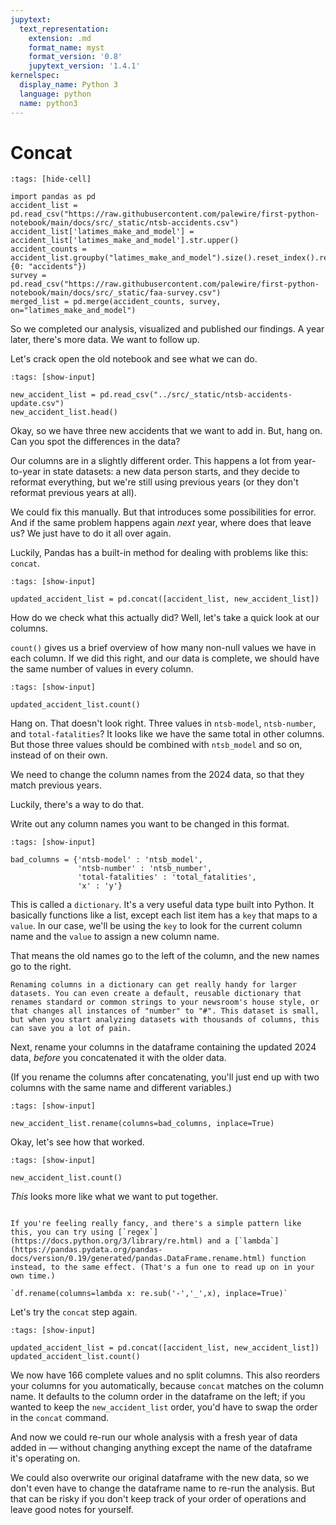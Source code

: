 ```yaml
---
jupytext:
  text_representation:
    extension: .md
    format_name: myst
    format_version: '0.8'
    jupytext_version: '1.4.1'
kernelspec:
  display_name: Python 3
  language: python
  name: python3
---
```


# Concat

```{code-cell}
:tags: [hide-cell]

import pandas as pd
accident_list = pd.read_csv("https://raw.githubusercontent.com/palewire/first-python-notebook/main/docs/src/_static/ntsb-accidents.csv")
accident_list['latimes_make_and_model'] = accident_list['latimes_make_and_model'].str.upper()
accident_counts = accident_list.groupby("latimes_make_and_model").size().reset_index().rename(columns={0: "accidents"})
survey = pd.read_csv("https://raw.githubusercontent.com/palewire/first-python-notebook/main/docs/src/_static/faa-survey.csv")
merged_list = pd.merge(accident_counts, survey, on="latimes_make_and_model")
```

So we completed our analysis, visualized and published our findings. A year later, there's more data. We want to follow up.

Let's crack open the old notebook and see what we can do.

```{code-cell}
:tags: [show-input]

new_accident_list = pd.read_csv("../src/_static/ntsb-accidents-update.csv")
new_accident_list.head()
```

Okay, so we have three new accidents that we want to add in. But, hang on. Can you spot the differences in the data?

Our columns are in a slightly different order. This happens a lot from year-to-year in state datasets: a new data person starts, and they decide to reformat everything, but we're still using previous years (or they don't reformat previous years at all).

We could fix this manually. But that introduces some possibilities for error. And if the same problem happens again *next* year, where does that leave us? We just have to do it all over again.

Luckily, Pandas has a built-in method for dealing with problems like this: `concat`. 

```{code-cell}
:tags: [show-input]

updated_accident_list = pd.concat([accident_list, new_accident_list])
```

How do we check what this actually did? Well, let's take a quick look at our columns.

`count()` gives us a brief overview of how many non-null values we have in each column. If we did this right, and our data is complete, we should have the same number of values in every column.

```{code-cell}
:tags: [show-input]

updated_accident_list.count()
```

Hang on. That doesn't look right. Three values in `ntsb-model`, `ntsb-number`, and `total-fatalities`? It looks like we have the same total in other columns. But those three values should be combined with `ntsb_model` and so on, instead of on their own.

We need to change the column names from the 2024 data, so that they match previous years. 

Luckily, there's a way to do that. 

Write out any column names you want to be changed in this format. 

```{code-cell}
:tags: [show-input]

bad_columns = {'ntsb-model' : 'ntsb_model',
               'ntsb-number' : 'ntsb_number',
               'total-fatalities' : 'total_fatalities',
               'x' : 'y'}
```

This is called a `dictionary`. It's a very useful data type built into Python. It basically functions like a list, except each list item has a `key` that maps to a `value`. In our case, we'll be using the `key` to look for the current column name and the `value` to assign a new column name. 

That means the old names go to the left of the column, and the new names go to the right. 

```{note}
Renaming columns in a dictionary can get really handy for larger datasets. You can even create a default, reusable dictionary that renames standard or common strings to your newsroom's house style, or that changes all instances of "number" to "#". This dataset is small, but when you start analyzing datasets with thousands of columns, this can save you a lot of pain.
```

Next, rename your columns in the dataframe containing the updated 2024 data, *before* you concatenated it with the older data. 

(If you rename the columns after concatenating, you'll just end up with two columns with the same name and different variables.)

```{code-cell}
:tags: [show-input]

new_accident_list.rename(columns=bad_columns, inplace=True)
```

Okay, let's see how that worked.

```{code-cell}
:tags: [show-input]

new_accident_list.count()
```
*This* looks more like what we want to put together. 

```{note}

If you're feeling really fancy, and there's a simple pattern like this, you can try using [`regex`](https://docs.python.org/3/library/re.html) and a [`lambda`](https://pandas.pydata.org/pandas-docs/version/0.19/generated/pandas.DataFrame.rename.html) function instead, to the same effect. (That's a fun one to read up on in your own time.)

`df.rename(columns=lambda x: re.sub('-','_',x), inplace=True)`
```

Let's try the `concat` step again.

```{code-cell}
:tags: [show-input]

updated_accident_list = pd.concat([accident_list, new_accident_list])
updated_accident_list.count()
```

We now have 166 complete values and no split columns. This also reorders your columns for you automatically, because `concat` matches on the column name. It defaults to the column order in the dataframe on the left; if you wanted to keep the `new_accident_list` order, you'd have to swap the order in the `concat` command.

And now we could re-run our whole analysis with a fresh year of data added in — without changing anything except the name of the dataframe it's operating on. 

We could also overwrite our original dataframe with the new data, so we don't even have to change the dataframe name to re-run the analysis. But that can be risky if you don't keep track of your order of operations and leave good notes for yourself.